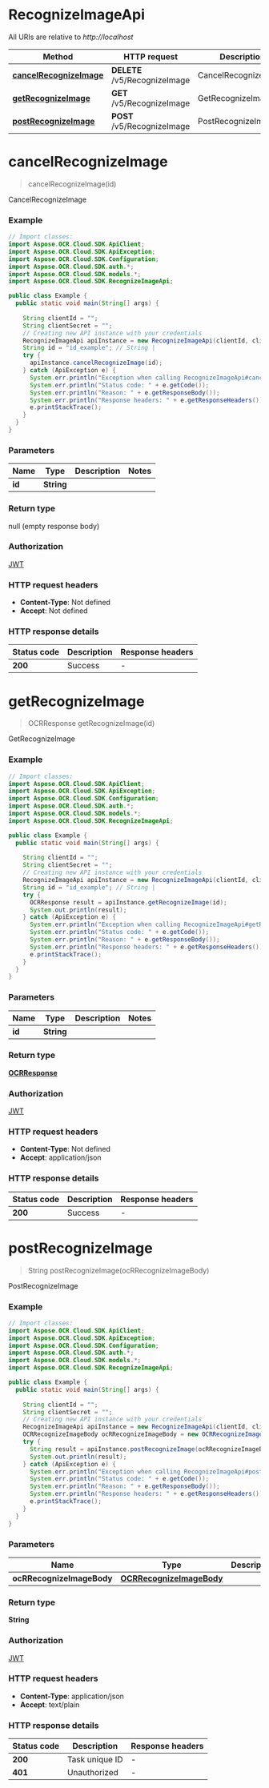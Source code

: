 # RecognizeImageApi

All URIs are relative to *http://localhost*

| Method | HTTP request | Description |
|------------- | ------------- | -------------|
| [**cancelRecognizeImage**](RecognizeImageApi.md#cancelRecognizeImage) | **DELETE** /v5/RecognizeImage | CancelRecognizeImage |
| [**getRecognizeImage**](RecognizeImageApi.md#getRecognizeImage) | **GET** /v5/RecognizeImage | GetRecognizeImage |
| [**postRecognizeImage**](RecognizeImageApi.md#postRecognizeImage) | **POST** /v5/RecognizeImage | PostRecognizeImage |


<a name="cancelRecognizeImage"></a>
# **cancelRecognizeImage**
> cancelRecognizeImage(id)

CancelRecognizeImage

### Example
```java
// Import classes:
import Aspose.OCR.Cloud.SDK.ApiClient;
import Aspose.OCR.Cloud.SDK.ApiException;
import Aspose.OCR.Cloud.SDK.Configuration;
import Aspose.OCR.Cloud.SDK.auth.*;
import Aspose.OCR.Cloud.SDK.models.*;
import Aspose.OCR.Cloud.SDK.RecognizeImageApi;

public class Example {
  public static void main(String[] args) {
    
    String clientId = "";
    String clientSecret = "";
    // Creating new API instance with your credentials
    RecognizeImageApi apiInstance = new RecognizeImageApi(clientId, clientSecret);
    String id = "id_example"; // String | 
    try {
      apiInstance.cancelRecognizeImage(id);
    } catch (ApiException e) {
      System.err.println("Exception when calling RecognizeImageApi#cancelRecognizeImage");
      System.err.println("Status code: " + e.getCode());
      System.err.println("Reason: " + e.getResponseBody());
      System.err.println("Response headers: " + e.getResponseHeaders());
      e.printStackTrace();
    }
  }
}
```

### Parameters

| Name | Type | Description  | Notes |
|------------- | ------------- | ------------- | -------------|
| **id** | **String**|  | |

### Return type

null (empty response body)

### Authorization

[JWT](../README.md#JWT)

### HTTP request headers

 - **Content-Type**: Not defined
 - **Accept**: Not defined

### HTTP response details
| Status code | Description | Response headers |
|-------------|-------------|------------------|
| **200** | Success |  -  |

<a name="getRecognizeImage"></a>
# **getRecognizeImage**
> OCRResponse getRecognizeImage(id)

GetRecognizeImage

### Example
```java
// Import classes:
import Aspose.OCR.Cloud.SDK.ApiClient;
import Aspose.OCR.Cloud.SDK.ApiException;
import Aspose.OCR.Cloud.SDK.Configuration;
import Aspose.OCR.Cloud.SDK.auth.*;
import Aspose.OCR.Cloud.SDK.models.*;
import Aspose.OCR.Cloud.SDK.RecognizeImageApi;

public class Example {
  public static void main(String[] args) {
    
    String clientId = "";
    String clientSecret = "";
    // Creating new API instance with your credentials
    RecognizeImageApi apiInstance = new RecognizeImageApi(clientId, clientSecret);
    String id = "id_example"; // String | 
    try {
      OCRResponse result = apiInstance.getRecognizeImage(id);
      System.out.println(result);
    } catch (ApiException e) {
      System.err.println("Exception when calling RecognizeImageApi#getRecognizeImage");
      System.err.println("Status code: " + e.getCode());
      System.err.println("Reason: " + e.getResponseBody());
      System.err.println("Response headers: " + e.getResponseHeaders());
      e.printStackTrace();
    }
  }
}
```

### Parameters

| Name | Type | Description  | Notes |
|------------- | ------------- | ------------- | -------------|
| **id** | **String**|  | |

### Return type

[**OCRResponse**](OCRResponse.md)

### Authorization

[JWT](../README.md#JWT)

### HTTP request headers

 - **Content-Type**: Not defined
 - **Accept**: application/json

### HTTP response details
| Status code | Description | Response headers |
|-------------|-------------|------------------|
| **200** | Success |  -  |

<a name="postRecognizeImage"></a>
# **postRecognizeImage**
> String postRecognizeImage(ocRRecognizeImageBody)

PostRecognizeImage

### Example
```java
// Import classes:
import Aspose.OCR.Cloud.SDK.ApiClient;
import Aspose.OCR.Cloud.SDK.ApiException;
import Aspose.OCR.Cloud.SDK.Configuration;
import Aspose.OCR.Cloud.SDK.auth.*;
import Aspose.OCR.Cloud.SDK.models.*;
import Aspose.OCR.Cloud.SDK.RecognizeImageApi;

public class Example {
  public static void main(String[] args) {
    
    String clientId = "";
    String clientSecret = "";
    // Creating new API instance with your credentials
    RecognizeImageApi apiInstance = new RecognizeImageApi(clientId, clientSecret);
    OCRRecognizeImageBody ocRRecognizeImageBody = new OCRRecognizeImageBody(); // OCRRecognizeImageBody | 
    try {
      String result = apiInstance.postRecognizeImage(ocRRecognizeImageBody);
      System.out.println(result);
    } catch (ApiException e) {
      System.err.println("Exception when calling RecognizeImageApi#postRecognizeImage");
      System.err.println("Status code: " + e.getCode());
      System.err.println("Reason: " + e.getResponseBody());
      System.err.println("Response headers: " + e.getResponseHeaders());
      e.printStackTrace();
    }
  }
}
```

### Parameters

| Name | Type | Description  | Notes |
|------------- | ------------- | ------------- | -------------|
| **ocRRecognizeImageBody** | [**OCRRecognizeImageBody**](OCRRecognizeImageBody.md)|  | |

### Return type

**String**

### Authorization

[JWT](../README.md#JWT)

### HTTP request headers

 - **Content-Type**: application/json
 - **Accept**: text/plain

### HTTP response details
| Status code | Description | Response headers |
|-------------|-------------|------------------|
| **200** | Task unique ID |  -  |
| **401** | Unauthorized |  -  |


